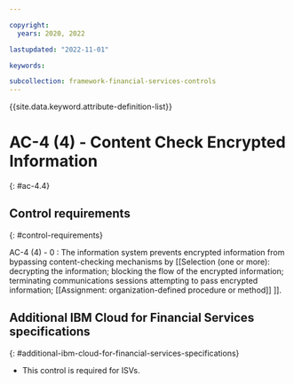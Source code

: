 ```yaml
---

copyright:
  years: 2020, 2022

lastupdated: "2022-11-01"

keywords:

subcollection: framework-financial-services-controls
---
```


{{site.data.keyword.attribute-definition-list}}

               
# AC-4 (4) - Content Check Encrypted Information
{: #ac-4.4}

## Control requirements
{: #control-requirements}

AC-4 (4) - 0
    : The information system prevents encrypted information from bypassing content-checking mechanisms by [[Selection (one or more): decrypting the information; blocking the flow of the encrypted information; terminating communications sessions attempting to pass encrypted information;  [[Assignment: organization-defined procedure or method]] ]].

## Additional IBM Cloud for Financial Services specifications
{: #additional-ibm-cloud-for-financial-services-specifications}

- This control is required for ISVs.






